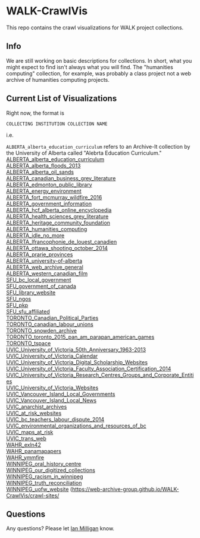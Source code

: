 # WALK-CrawlVis

This repo contains the crawl visualizations for WALK project collections.

## Info

We are still working on basic descriptions for collections. In short, what you might expect to find isn't always what you will find. The "humanities computing" collection, for example, was probably a class project not a web archive of humanities computing projects.

## Current List of Visualizations

Right now, the format is

`COLLECTING INSTITUTION COLLECTION NAME`

i.e.

`ALBERTA_alberta_education_curriculum` refers to an Archive-It collection by the University of Alberta called "Alebrta Education Curriculum."
[ALBERTA_alberta_education_curriculum](https://web-archive-group.github.io/WALK-CrawlVis/crawl-sites/ALBERTA_alberta_education_curriculum-all.html)  
[ALBERTA_alberta_floods_2013](https://web-archive-group.github.io/WALK-CrawlVis/crawl-sites/ALBERTA_alberta_floods_2013-all.html)  
[ALBERTA_alberta_oil_sands](https://web-archive-group.github.io/WALK-CrawlVis/crawl-sites/ALBERTA_alberta_oil_sands-all.html)  
[ALBERTA_canadian_business_grey_literature](https://web-archive-group.github.io/WALK-CrawlVis/crawl-sites/ALBERTA_canadian_business_grey_literature-all.html)  
[ALBERTA_edmonton_public_library](https://web-archive-group.github.io/WALK-CrawlVis/crawl-sites/ALBERTA_edmonton_public_library-urls.html)  
[ALBERTA_energy_environment](https://web-archive-group.github.io/WALK-CrawlVis/crawl-sites/ALBERTA_energy_environment-all.html)  
[ALBERTA_fort_mcmurray_wildfire_2016](https://web-archive-group.github.io/WALK-CrawlVis/crawl-sites/ALBERTA_fort_mcmurray_wildfire_2016-urls.html)  
[ALBERTA_government_information](https://web-archive-group.github.io/WALK-CrawlVis/crawl-sites/ALBERTA_government_information_all_urls.html)  
[ALBERTA_hcf_alberta_online_encyclopedia](https://web-archive-group.github.io/WALK-CrawlVis/crawl-sites/ALBERTA_hcf_alberta_online_encyclopedia-all.html)  
[ALBERTA_health_sciences_grey_literature](https://web-archive-group.github.io/WALK-CrawlVis/crawl-sites/ALBERTA_health_sciences_grey_literature-all.html)  
[ALBERTA_heritage_community_foundation](https://web-archive-group.github.io/WALK-CrawlVis/crawl-sites/ALBERTA_heritage_community_foundation-all.html)  
[ALBERTA_humanities_computing](https://web-archive-group.github.io/WALK-CrawlVis/crawl-sites/ALBERTA_humanities_computing-all.html)  
[ALBERTA_idle_no_more](https://web-archive-group.github.io/WALK-CrawlVis/crawl-sites/ALBERTA_idle_no_more-all-urls.html)  
[ALBERTA_lfrancophonie_de_louest_canadien](https://web-archive-group.github.io/WALK-CrawlVis/crawl-sites/ALBERTA_lfrancophonie_de_louest_canadien-all.html)  
[ALBERTA_ottawa_shooting_october_2014](https://web-archive-group.github.io/WALK-CrawlVis/crawl-sites/ALBERTA_ottawa_shooting_october_2014-all.html)  
[ALBERTA_prarie_provinces](https://web-archive-group.github.io/WALK-CrawlVis/crawl-sites/ALBERTA_prarie_provinces-all.html)  
[ALBERTA_university-of-alberta](https://web-archive-group.github.io/WALK-CrawlVis/crawl-sites/ALBERTA_university-of-alberta-all-urls.html)  
[ALBERTA_web_archive_general](https://web-archive-group.github.io/WALK-CrawlVis/crawl-sites/ALBERTA_web_archive_general-all.html)  
[ALBERTA_western_canadian_film](https://web-archive-group.github.io/WALK-CrawlVis/crawl-sites/ALBERTA_western_canadian_film-urls.html)  
[SFU_bc_local_government](https://web-archive-group.github.io/WALK-CrawlVis/crawl-sites/SFU_bc_local_government-urls.html)  
[SFU_government_of_canada](https://web-archive-group.github.io/WALK-CrawlVis/crawl-sites/SFU_government_of_canada-urls.html)  
[SFU_library_website](https://web-archive-group.github.io/WALK-CrawlVis/crawl-sites/SFU_library_website-urls.html)  
[SFU_ngos](https://web-archive-group.github.io/WALK-CrawlVis/crawl-sites/SFU_ngos-urls.html)  
[SFU_pkp](https://web-archive-group.github.io/WALK-CrawlVis/crawl-sites/SFU_pkp-urls.html)  
[SFU_sfu_affiliated](https://web-archive-group.github.io/WALK-CrawlVis/crawl-sites/SFU_sfu_affiliated-urls.html)  
[TORONTO_Canadian_Political_Parties](https://web-archive-group.github.io/WALK-CrawlVis/crawl-sites/TORONTO_Canadian_Political_Parties-urls.html)  
[TORONTO_canadian_labour_unions](https://web-archive-group.github.io/WALK-CrawlVis/crawl-sites/TORONTO_canadian_labour_unions-urls.html)  
[TORONTO_snowden_archive](https://web-archive-group.github.io/WALK-CrawlVis/crawl-sites/TORONTO_snowden_archive-urls.html)  
[TORONTO_toronto_2015_pan_am_parapan_american_games](https://web-archive-group.github.io/WALK-CrawlVis/crawl-sites/TORONTO_toronto_2015_pan_am_parapan_american_games-urls.html)  
[TORONTO_tspace](https://web-archive-group.github.io/WALK-CrawlVis/crawl-sites/TORONTO_tspace-urls.html)  
[UVIC_University_of_Victoria_50th_Anniversary_1963-2013](https://web-archive-group.github.io/WALK-CrawlVis/crawl-sites/UVIC_University_of_Victoria_50th_Anniversary_1963-2013-urls.html)  
[UVIC_University_of_Victoria_Calendar](https://web-archive-group.github.io/WALK-CrawlVis/crawl-sites/UVIC_University_of_Victoria_Calendar-urls.html)  
[UVIC_University_of_Victoria_Digital_Scholarship_Websites](https://web-archive-group.github.io/WALK-CrawlVis/crawl-sites/UVIC_University_of_Victoria_Digital_Scholarship_Websites-urls.html)  
[UVIC_University_of_Victoria_Faculty_Association_Certification_2014](https://web-archive-group.github.io/WALK-CrawlVis/crawl-sites/UVIC_University_of_Victoria_Faculty_Association_Certification_2014-urls.html)  
[UVIC_University_of_Victoria_Research_Centres_Groups_and_Corporate_Entities](https://web-archive-group.github.io/WALK-CrawlVis/crawl-sites/UVIC_University_of_Victoria_Research_Centres_Groups_and_Corporate_Entities-urls.html)  
[UVIC_University_of_Victoria_Websites](https://web-archive-group.github.io/WALK-CrawlVis/crawl-sites/UVIC_University_of_Victoria_Websites-urls.html)  
[UVIC_Vancouver_Island_Local_Governments](https://web-archive-group.github.io/WALK-CrawlVis/crawl-sites/UVIC_Vancouver_Island_Local_Governments-urls.html)  
[UVIC_Vancouver_Island_Local_News](https://web-archive-group.github.io/WALK-CrawlVis/crawl-sites/UVIC_Vancouver_Island_Local_News-urls.html)  
[UVIC_anarchist_archives](https://web-archive-group.github.io/WALK-CrawlVis/crawl-sites/UVIC_anarchist_archives-urls.html)  
[UVIC_at_risk_websites](https://web-archive-group.github.io/WALK-CrawlVis/crawl-sites/UVIC_at_risk_websites-urls.html)  
[UVIC_bc_teachers_labour_dispute_2014](https://web-archive-group.github.io/WALK-CrawlVis/crawl-sites/UVIC_bc_teachers_labour_dispute_2014-urls.html)  
[UVIC_environmental_organizations_and_resources_of_bc](https://web-archive-group.github.io/WALK-CrawlVis/crawl-sites/UVIC_environmental_organizations_and_resources_of_bc-urls.html)  
[UVIC_maps_at_risk](https://web-archive-group.github.io/WALK-CrawlVis/crawl-sites/UVIC_maps_at_risk-urls.html)  
[UVIC_trans_web](https://web-archive-group.github.io/WALK-CrawlVis/crawl-sites/UVIC_trans_web-urls.html)  
[WAHR_exln42](https://web-archive-group.github.io/WALK-CrawlVis/crawl-sites/WAHR_exln42-all.html)  
[WAHR_panamapapers](https://web-archive-group.github.io/WALK-CrawlVis/crawl-sites/WAHR_panamapapers-urls.html)  
[WAHR_ymmfire](https://web-archive-group.github.io/WALK-CrawlVis/crawl-sites/WAHR_ymmfire-urls.html)  
[WINNIPEG_oral_history_centre](https://web-archive-group.github.io/WALK-CrawlVis/crawl-sites/WINNIPEG_oral_history_centre-urls.html)  
[WINNIPEG_our_digitized_collections](https://web-archive-group.github.io/WALK-CrawlVis/crawl-sites/WINNIPEG_our_digitized_collections-urls.html)  
[WINNIPEG_racism_in_winnipeg](https://web-archive-group.github.io/WALK-CrawlVis/crawl-sites/WINNIPEG_racism_in_winnipeg-urls.html)  
[WINNIPEG_truth_reconciliation](https://web-archive-group.github.io/WALK-CrawlVis/crawl-sites/WINNIPEG_truth_reconciliation-urls.html)  
[WINNIPEG_uofw_website](https://web-archive-group.github.io/WALK-CrawlVis/crawl-sites/WINNIPEG_uofw_website-urls.html)  (https://web-archive-group.github.io/WALK-CrawlVis/crawl-sites/

## Questions

Any questions? Please let [Ian Milligan](mailto:i2millig@uwaterloo.ca)   know.